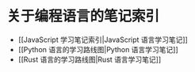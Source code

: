 # 关于编程语言的笔记索引
    
- [[JavaScript 学习笔记索引|JavaScript 语言学习笔记]]
- [[Python 语言的学习路线图|Python 语言学习笔记]]
- [[Rust 语言的学习路线图|Rust 语言学习笔记]]
